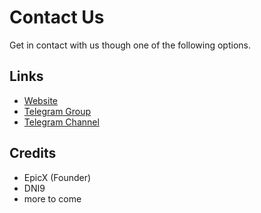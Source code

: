 # Contact Us

Get in contact with us though one of the following options.

## Links

* [Website](https://shrp.cf)
* [Telegram Group](https://t.me/sky_hawk)
* [Telegram Channel](https://t.me/shrp_official)


## Credits

* EpicX (Founder)
* DNI9
* more to come
